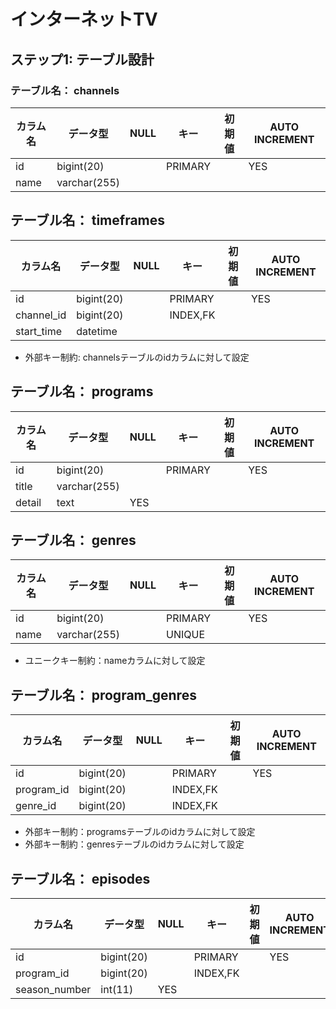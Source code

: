 # インターネットTV

## ステップ1: テーブル設計

### テーブル名： channels

| カラム名 | データ型     | NULL | キー    | 初期値 | AUTO INCREMENT |
| -------- | ------------ | ---- | ------- | ------ | -------------- |
| id       | bigint(20)   |      | PRIMARY |        | YES            |
| name     | varchar(255) |      |         |        |                |

## テーブル名： timeframes

| カラム名   | データ型   | NULL | キー     | 初期値 | AUTO INCREMENT |
| ---------- | ---------- | ---- | -------- | ------ | -------------- |
| id         | bigint(20) |      | PRIMARY  |        | YES            |
| channel_id | bigint(20) |      | INDEX,FK |        |                |
| start_time | datetime   |      |          |        |                |

- 外部キー制約: channelsテーブルのidカラムに対して設定

## テーブル名： programs

| カラム名 | データ型     | NULL | キー    | 初期値 | AUTO INCREMENT |
| -------- | ------------ | ---- | ------- | ------ | -------------- |
| id       | bigint(20)   |      | PRIMARY |        | YES            |
| title    | varchar(255) |      |         |        |                |
| detail   | text         | YES  |         |        |                |

## テーブル名： genres

| カラム名 | データ型     | NULL | キー    | 初期値 | AUTO INCREMENT |
| -------- | ------------ | ---- | ------- | ------ | -------------- |
| id       | bigint(20)   |      | PRIMARY |        | YES            |
| name     | varchar(255) |      | UNIQUE  |        |                |

- ユニークキー制約：nameカラムに対して設定

## テーブル名： program_genres

| カラム名   | データ型   | NULL | キー     | 初期値 | AUTO INCREMENT |
| ---------- | ---------- | ---- | -------- | ------ | -------------- |
| id         | bigint(20) |      | PRIMARY  |        | YES            |
| program_id | bigint(20) |      | INDEX,FK |        |                |
| genre_id   | bigint(20) |      | INDEX,FK |        |                |

- 外部キー制約：programsテーブルのidカラムに対して設定
- 外部キー制約：genresテーブルのidカラムに対して設定

## テーブル名： episodes

| カラム名      | データ型   | NULL | キー     | 初期値 | AUTO INCREMENT |
| ------------- | ---------- | ---- | -------- | ------ | -------------- |
| id            | bigint(20) |      | PRIMARY  |        | YES            |
| program_id    | bigint(20) |      | INDEX,FK |        |                |
| season_number | int(11)    | YES  |          |
